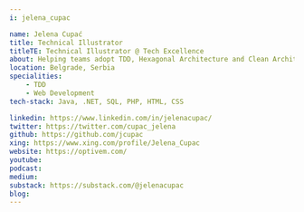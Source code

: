 ```yaml
---
i: jelena_cupac

name: Jelena Cupać
title: Technical Illustrator
titleTE: Technical Illustrator @ Tech Excellence
about: Helping teams adopt TDD, Hexagonal Architecture and Clean Architecture across the world
location: Belgrade, Serbia
specialities:
    - TDD
    - Web Development
tech-stack: Java, .NET, SQL, PHP, HTML, CSS

linkedin: https://www.linkedin.com/in/jelenacupac/
twitter: https://twitter.com/cupac_jelena
github: https://github.com/jcupac
xing: https://www.xing.com/profile/Jelena_Cupac
website: https://optivem.com/
youtube:
podcast:
medium:
substack: https://substack.com/@jelenacupac
blog:
---
```

